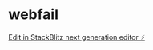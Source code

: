 # webfail

[Edit in StackBlitz next generation editor ⚡️](https://stackblitz.com/~/github.com/lok57/webfail)